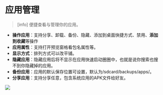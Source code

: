 # 应用管理

> \[info\] 便捷查看与管理你的应用。

* **操作应用**：支持分享、卸载、备份、隐藏、添加到桌面快捷方式、禁用、**添加到收藏**等操作
* **应用属性**：支持打开预览窗格看包名属性等。
* **显示方式**：排列方式可以改平铺。
* **隐藏应用**：隐藏应用后将不显示在应用快速启动圈圈中，也就是说你搜索也搜不到你隐藏掉的应用。
* **备份应用**：应用的默认保存位置可设置，默认为/sdcard/backups/apps/。
* **分享应用**：支持分享任意，包含系统应用的APK文件给好友。

![](http://ww1.sinaimg.cn/large/6b1dd0a7ly1fzrazotiepj20u01hcdjx.jpg)


